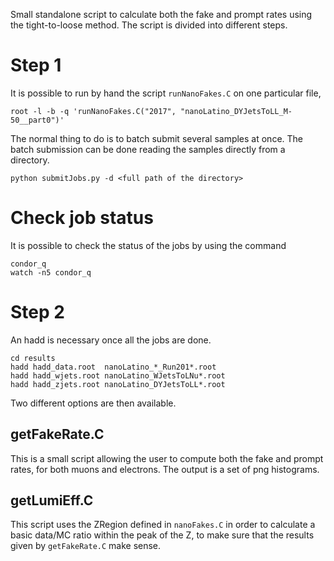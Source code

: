 Small standalone script to calculate both the fake and prompt rates using the tight-to-loose method. The script is divided into different steps.


# Step 1

It is possible to run by hand the script `runNanoFakes.C` on one particular file,

    root -l -b -q 'runNanoFakes.C("2017", "nanoLatino_DYJetsToLL_M-50__part0")'

The normal thing to do is to batch submit several samples at once. The batch submission can be done reading the samples directly from a directory.

    python submitJobs.py -d <full path of the directory>


# Check job status

It is possible to check the status of the jobs by using the command

    condor_q      
    watch -n5 condor_q


# Step 2

An hadd is necessary once all the jobs are done.

    cd results
    hadd hadd_data.root  nanoLatino_*_Run201*.root
    hadd hadd_wjets.root nanoLatino_WJetsToLNu*.root
    hadd hadd_zjets.root nanoLatino_DYJetsToLL*.root

Two different options are then available.


## getFakeRate.C

This is a small script allowing the user to compute both the fake and prompt rates, for both muons and electrons. The output is a set of png histograms.


## getLumiEff.C

This script uses the ZRegion defined in `nanoFakes.C` in order to calculate a basic data/MC ratio within the peak of the Z, to make sure that the results given by `getFakeRate.C` make sense.
